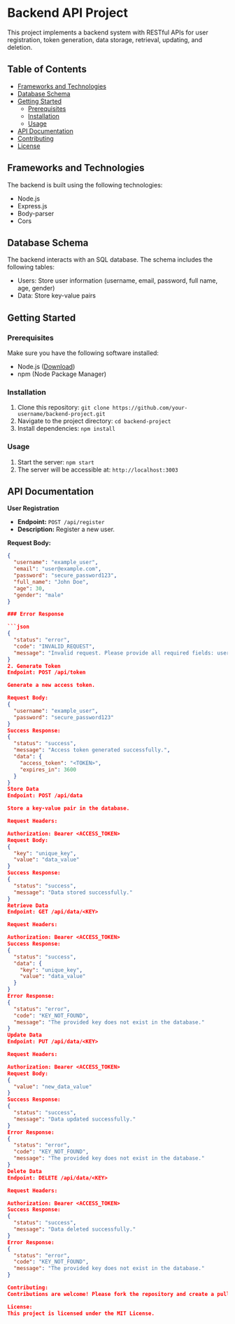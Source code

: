 # Backend API Project

This project implements a backend system with RESTful APIs for user registration, token generation, data storage, retrieval, updating, and deletion.

## Table of Contents

- [Frameworks and Technologies](#frameworks-and-technologies)
- [Database Schema](#database-schema)
- [Getting Started](#getting-started)
  - [Prerequisites](#prerequisites)
  - [Installation](#installation)
  - [Usage](#usage)
- [API Documentation](#api-documentation)
- [Contributing](#contributing)
- [License](#license)

## Frameworks and Technologies

The backend is built using the following technologies:

- Node.js
- Express.js
- Body-parser
- Cors

## Database Schema

The backend interacts with an SQL database. The schema includes the following tables:

- Users: Store user information (username, email, password, full name, age, gender)
- Data: Store key-value pairs

## Getting Started

### Prerequisites

Make sure you have the following software installed:

- Node.js ([Download](https://nodejs.org/))
- npm (Node Package Manager)

### Installation

1. Clone this repository: `git clone https://github.com/your-username/backend-project.git`
2. Navigate to the project directory: `cd backend-project`
3. Install dependencies: `npm install`

### Usage

1. Start the server: `npm start`
2. The server will be accessible at: `http://localhost:3003`

## API Documentation

**User Registration**

- **Endpoint:** `POST /api/register`
- **Description:** Register a new user.

**Request Body:**
```json
{
  "username": "example_user",
  "email": "user@example.com",
  "password": "secure_password123",
  "full_name": "John Doe",
  "age": 30,
  "gender": "male"
}

### Error Response

```json
{
  "status": "error",
  "code": "INVALID_REQUEST",
  "message": "Invalid request. Please provide all required fields: username, email, password, full_name."
}
2. Generate Token
Endpoint: POST /api/token

Generate a new access token.

Request Body:
{
  "username": "example_user",
  "password": "secure_password123"
}
Success Response: 
{
  "status": "success",
  "message": "Access token generated successfully.",
  "data": {
    "access_token": "<TOKEN>",
    "expires_in": 3600
  }
}
Store Data
Endpoint: POST /api/data

Store a key-value pair in the database.

Request Headers:

Authorization: Bearer <ACCESS_TOKEN>
Request Body:
{
  "key": "unique_key",
  "value": "data_value"
}
Success Response: 
{
  "status": "success",
  "message": "Data stored successfully."
}
Retrieve Data
Endpoint: GET /api/data/<KEY>

Request Headers:

Authorization: Bearer <ACCESS_TOKEN>
Success Response:
{
  "status": "success",
  "data": {
    "key": "unique_key",
    "value": "data_value"
  }
}
Error Response: 
{
  "status": "error",
  "code": "KEY_NOT_FOUND",
  "message": "The provided key does not exist in the database."
}
Update Data
Endpoint: PUT /api/data/<KEY>

Request Headers:

Authorization: Bearer <ACCESS_TOKEN>
Request Body:
{
  "value": "new_data_value"
}
Success Response:
{
  "status": "success",
  "message": "Data updated successfully."
}
Error Response:
{
  "status": "error",
  "code": "KEY_NOT_FOUND",
  "message": "The provided key does not exist in the database."
}
Delete Data
Endpoint: DELETE /api/data/<KEY>

Request Headers:

Authorization: Bearer <ACCESS_TOKEN>
Success Response:
{
  "status": "success",
  "message": "Data deleted successfully."
}
Error Response: 
{
  "status": "error",
  "code": "KEY_NOT_FOUND",
  "message": "The provided key does not exist in the database."
}

Contributing:
Contributions are welcome! Please fork the repository and create a pull request.

License:
This project is licensed under the MIT License.
